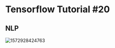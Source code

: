 # Tensorflow Tutorial #20

## NLP 

![1572928424763](C:\Users\유성욱\AppData\Roaming\Typora\typora-user-images\1572928424763.png)

